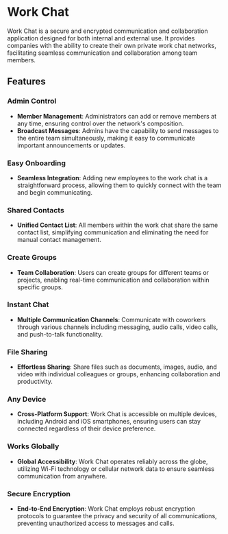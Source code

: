 # Work Chat

Work Chat is a secure and encrypted communication and collaboration application designed for both internal and external use. It provides companies with the ability to create their own private work chat networks, facilitating seamless communication and collaboration among team members.

## Features

### Admin Control
- **Member Management**: Administrators can add or remove members at any time, ensuring control over the network's composition.
- **Broadcast Messages**: Admins have the capability to send messages to the entire team simultaneously, making it easy to communicate important announcements or updates.

### Easy Onboarding
- **Seamless Integration**: Adding new employees to the work chat is a straightforward process, allowing them to quickly connect with the team and begin communicating.

### Shared Contacts
- **Unified Contact List**: All members within the work chat share the same contact list, simplifying communication and eliminating the need for manual contact management.

### Create Groups
- **Team Collaboration**: Users can create groups for different teams or projects, enabling real-time communication and collaboration within specific groups.

### Instant Chat
- **Multiple Communication Channels**: Communicate with coworkers through various channels including messaging, audio calls, video calls, and push-to-talk functionality.

### File Sharing
- **Effortless Sharing**: Share files such as documents, images, audio, and video with individual colleagues or groups, enhancing collaboration and productivity.

### Any Device
- **Cross-Platform Support**: Work Chat is accessible on multiple devices, including Android and iOS smartphones, ensuring users can stay connected regardless of their device preference.

### Works Globally
- **Global Accessibility**: Work Chat operates reliably across the globe, utilizing Wi-Fi technology or cellular network data to ensure seamless communication from anywhere.

### Secure Encryption
- **End-to-End Encryption**: Work Chat employs robust encryption protocols to guarantee the privacy and security of all communications, preventing unauthorized access to messages and calls.

